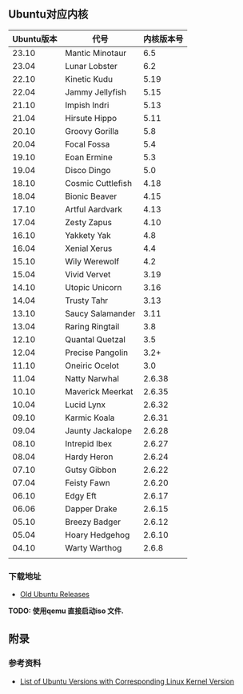 ## Ubuntu对应内核

| Ubuntu版本 | 代号            | 内核版本号 |
| ---------- | --------------- | ---------- |
| 23.10      | Mantic Minotaur | 6.5        |
| 23.04      | Lunar Lobster   | 6.2        |
| 22.10      | Kinetic Kudu    | 5.19       |
| 22.04      | Jammy Jellyfish	 | 5.15	    |
| 21.10      | Impish Indri	 | 5.13     |
| 21.04      | Hirsute Hippo	 | 5.11     |
| 20.10      | Groovy Gorilla	 | 5.8      |
| 20.04      | Focal Fossa	 | 5.4      |
| 19.10      | Eoan Ermine	 | 5.3      |
| 19.04      | Disco Dingo	 | 5.0      |
| 18.10      | Cosmic Cuttlefish | 4.18     |
| 18.04      | Bionic Beaver	 | 4.15     |
| 17.10      | Artful Aardvark	 | 4.13     |
| 17.04      | Zesty Zapus	 | 4.10     |
| 16.10      | Yakkety Yak	 | 4.8      |
| 16.04      | Xenial Xerus	 | 4.4      |
| 15.10      | Wily Werewolf	 | 4.2      |
| 15.04      | Vivid Vervet	 | 3.19     |
| 14.10      | Utopic Unicorn	 | 3.16     |
| 14.04      | Trusty Tahr	 | 3.13     |
| 13.10      | Saucy Salamander	 | 3.11     |
| 13.04      | Raring Ringtail	 | 3.8      |
| 12.10      | Quantal Quetzal	 | 3.5      |
| 12.04      | Precise Pangolin	 | 3.2+     |
| 11.10      | Oneiric Ocelot	 | 3.0      |
| 11.04      | Natty Narwhal	 | 2.6.38   |
| 10.10      | Maverick Meerkat	 | 2.6.35   |
| 10.04      | Lucid Lynx	 | 2.6.32   |
| 09.10      | Karmic Koala	 | 2.6.31   |
| 09.04      | Jaunty Jackalope	 | 2.6.28   |
| 08.10      | Intrepid Ibex	 | 2.6.27   |
| 08.04      | Hardy Heron	 | 2.6.24   |
| 07.10      | Gutsy Gibbon	 | 2.6.22   |
| 07.04      | Feisty Fawn	 | 2.6.20   |
| 06.10      | Edgy Eft		 | 2.6.17   |
| 06.06      | Dapper Drake	 | 2.6.15   |
| 05.10      | Breezy Badger	 | 2.6.12   |
| 05.04      | Hoary Hedgehog	 | 2.6.10   |
| 04.10      | Warty Warthog	 | 2.6.8    |
|  | 	|  |

### 下载地址

* [Old Ubuntu Releases](https://old-releases.ubuntu.com/releases/)



**TODO: 使用qemu 直接启动iso 文件.**



## 附录

### 参考资料

* [List of Ubuntu Versions with Corresponding Linux Kernel Version](https://askubuntu.com/questions/517136/list-of-ubuntu-versions-with-corresponding-linux-kernel-version)
